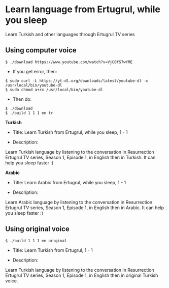 # Learn language from Ertugrul, while you sleep

Learn Turkish and other languages through Ertugrul TV series

## Using computer voice

```
$ ./download https://www.youtube.com/watch?v=VjC0fS7wYME
```

- If you get error, then:

```
$ sudo curl -L https://yt-dl.org/downloads/latest/youtube-dl -o /usr/local/bin/youtube-dl
$ sudo chmod a+rx /usr/local/bin/youtube-dl
```

- Then do:

```
$ ./download
$ ./build 1 1 1 en tr
```

**Turkish**

- Title: Learn Turkish from Ertugrul, while you sleep, 1 - 1

- Description:

Learn Turkish language by listening to the conversation in Resurrection Ertugrul TV series, Season 1, Episode 1, in English then in Turkish. It can help you sleep faster :)

**Arabic**

- Title: Learn Arabic from Ertugrul, while you sleep, 1 - 1

- Description:

Learn Arabic language by listening to the conversation in Resurrection Ertugrul TV series, Season 1, Episode 1, in English then in Arabic. It can help you sleep faster :)

## Using original voice

```
$ ./build 1 1 1 en original
```

- Title: Learn Turkish from Ertugrul, 1 - 1

- Description:

Learn Turkish language by listening to the conversation in Resurrection Ertugrul TV series, Season 1, Episode 1, in English then in original Turkish voice. 

